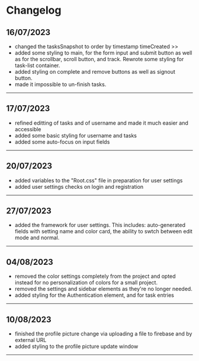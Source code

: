 # Changelog
## 16/07/2023
- changed the tasksSnapshot to order by timestamp timeCreated >> 
- added some styling to main, for the form input and submit button as well as for the scrollbar, scroll button, and track. Rewrote some styling for task-list container.
- added styling on complete and remove buttons as well as signout button.
- made it impossible to un-finish tasks.
------------------------------------------------------------------------------------------------------
## 17/07/2023
- refined editting of tasks and of username and made it much easier and accessible
- added some basic styling for username and tasks
- added some auto-focus on input fields
------------------------------------------------------------------------------------------------------
## 20/07/2023
- added variables to the "Root.css" file in preparation for user settings
- added user settings checks on login and registration
------------------------------------------------------------------------------------------------------
## 27/07/2023
- added the framework for user settings. This includes: auto-generated fields with setting name and color card, the ability to swtch between edit mode and normal.
------------------------------------------------------------------------------------------------------
## 04/08/2023
- removed the color settings completely from the project and opted instead for no personalization of colors for a small project.
- removed the settings and sidebar elements as they're no longer needed.
- added styling for the Authentication element, and for task entries
------------------------------------------------------------------------------------------------------
## 10/08/2023
- finished the profile picture change via uploading a file to firebase and by external URL
- added styling to the profile picture update window
------------------------------------------------------------------------------------------------------


